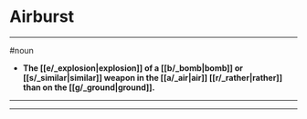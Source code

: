 # Airburst
---
#noun
- **The [[e/_explosion|explosion]] of a [[b/_bomb|bomb]] or [[s/_similar|similar]] weapon in the [[a/_air|air]] [[r/_rather|rather]] than on the [[g/_ground|ground]].**
---
---
